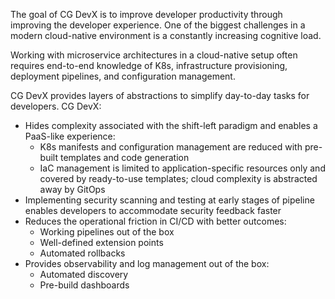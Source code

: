 
The goal of CG DevX is to improve developer productivity through improving the developer experience. 
One of the biggest challenges in a modern cloud-native environment is a constantly increasing cognitive load. 
 
Working with microservice architectures in a cloud-native setup often requires end-to-end knowledge of K8s, infrastructure provisioning, deployment pipelines, and configuration management.

CG DevX provides layers of abstractions to simplify day-to-day tasks for developers. CG DevX:

- Hides complexity associated with the shift-left paradigm and enables a PaaS-like experience:
    - K8s manifests and configuration management are reduced with pre-built templates and code generation
    - IaC management is limited to application-specific resources only and covered by ready-to-use templates; cloud
      complexity is abstracted away by GitOps
- Implementing security scanning and testing at early stages of pipeline enables developers to accommodate security
  feedback faster
&nbsp;  
- Reduces the operational friction in CI/CD with better outcomes:
    - Working pipelines out of the box
    - Well-defined extension points
    - Automated rollbacks
- Provides observability and log management out of the box:
    - Automated discovery
    - Pre-build dashboards
